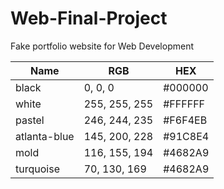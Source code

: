 # Web-Final-Project
Fake portfolio website for Web Development

| Name     | RGB            | HEX      |
|----------|----------------|----------|
| black    | 0, 0, 0        | #000000  |
| white    | 255, 255, 255  | #FFFFFF  |
| pastel   | 246, 244, 235  | #F6F4EB  |
| atlanta-blue| 145, 200, 228 | #91C8E4  |
| mold     | 116, 155, 194  | #4682A9  |
| turquoise| 70, 130, 169   | #4682A9  |
